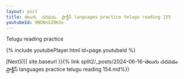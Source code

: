 ```yaml
---
layout: post
title: తెలుగు  చదవడం  ప్రాక్టీస్ languages practice telugu reading 155
youtubeId: 9NONnSZ0H3o
---
```

 
 
Telugu reading practice
 
 
 
 
 


{% include youtubePlayer.html id=page.youtubeId %}
 
[Next]({{ site.baseurl }}{% link  split2/_posts/2024-06-16-తెలుగు  చదవడం  ప్రాక్టీస్ languages practice telugu reading 154.md%})
 
